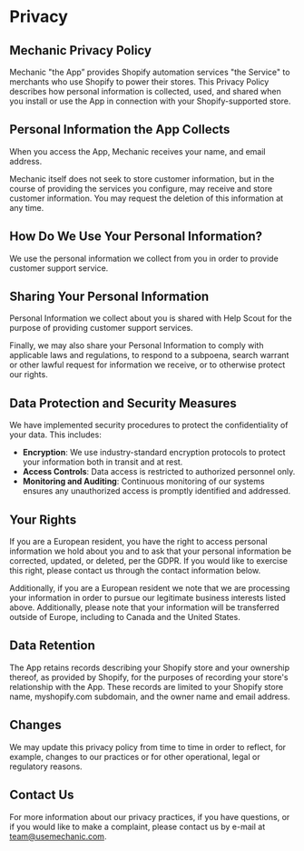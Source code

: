 # Privacy

## Mechanic Privacy Policy

Mechanic "the App” provides Shopify automation services "the Service" to merchants who use Shopify to power their stores. This Privacy Policy describes how personal information is collected, used, and shared when you install or use the App in connection with your Shopify-supported store.

## Personal Information the App Collects

When you access the App, Mechanic receives your name, and email address.

Mechanic itself does not seek to store customer information, but in the course of providing the services you configure, may receive and store customer information. You may request the deletion of this information at any time.

## How Do We Use Your Personal Information?

We use the personal information we collect from you in order to provide customer support service.

## Sharing Your Personal Information

Personal Information we collect about you is shared with Help Scout for the purpose of providing customer support services.

Finally, we may also share your Personal Information to comply with applicable laws and regulations, to respond to a subpoena, search warrant or other lawful request for information we receive, or to otherwise protect our rights.

## Data Protection and Security Measures

We have implemented security procedures to protect the confidentiality of your data. This includes:

* **Encryption**: We use industry-standard encryption protocols to protect your information both in transit and at rest.
* **Access Controls**: Data access is restricted to authorized personnel only.
* **Monitoring and Auditing**: Continuous monitoring of our systems ensures any unauthorized access is promptly identified and addressed.

## Your Rights

If you are a European resident, you have the right to access personal information we hold about you and to ask that your personal information be corrected, updated, or deleted, per the GDPR. If you would like to exercise this right, please contact us through the contact information below.

Additionally, if you are a European resident we note that we are processing your information in order to pursue our legitimate business interests listed above. Additionally, please note that your information will be transferred outside of Europe, including to Canada and the United States.

## Data Retention

The App retains records describing your Shopify store and your ownership thereof, as provided by Shopify, for the purposes of recording your store's relationship with the App. These records are limited to your Shopify store name, myshopify.com subdomain, and the owner name and email address.

## Changes

We may update this privacy policy from time to time in order to reflect, for example, changes to our practices or for other operational, legal or regulatory reasons.

## Contact Us

For more information about our privacy practices, if you have questions, or if you would like to make a complaint, please contact us by e-mail at [team@usemechanic.com](mailto:team@usemechanic.com).
